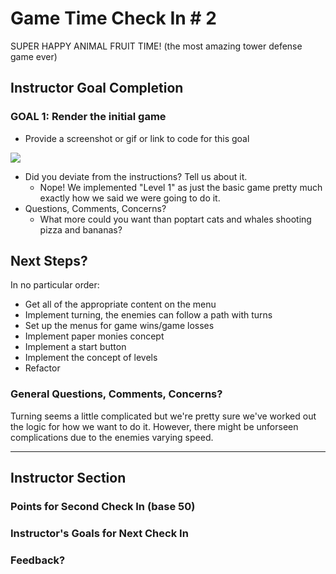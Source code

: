# Game Time Check In # 2

SUPER HAPPY ANIMAL FRUIT TIME! (the most amazing tower defense game ever)

## Instructor Goal Completion

### GOAL 1: Render the initial game

  - Provide a screenshot or gif or link to code for this goal

![](http://recordit.co/jfKeOttRi7.gif)

  - Did you deviate from the instructions? Tell us about it.
    - Nope! We implemented "Level 1" as just the basic game pretty much exactly how we said we were going to do it.
  - Questions, Comments, Concerns?
    - What more could you want than poptart cats and whales shooting pizza and bananas?

## Next Steps?

In no particular order:

  - Get all of the appropriate content on the menu
  - Implement turning, the enemies can follow a path with turns
  - Set up the menus for game wins/game losses
  - Implement paper monies concept
  - Implement a start button
  - Implement the concept of levels
  - Refactor

### General Questions, Comments, Concerns?

Turning seems a little complicated but we're pretty sure we've worked out the logic for how we want to do it. However, there might be unforseen complications due to the enemies varying speed.

-----

## Instructor Section

### Points for Second Check In (base 50)

### Instructor's Goals for Next Check In

### Feedback?
